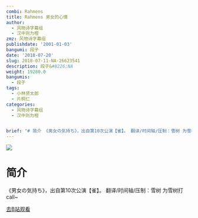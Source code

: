 ```yaml
---
combi: Rahmens
title: Rahmens 男女的心情
author:
  - 风物诗字幕组
  - 汉中则为橙
zmz: 风物诗字幕组
publishdate: '2001-01-03'
bangumi: 段子
date: '2018-07-20'
slug: 2018-07-11-NA-26623541
description: 段子&#8226;NA
weight: 19280.0
bangumis:
  - 段子
tags:
  - 小林贤太郎
  - 片桐仁
categories:
  - 风物诗字幕组
  - 汉中则为橙


brief: "# 简介 《男女の気持ち》，出自第10次公演【雀】。 翻译/时间轴/压制：雪树 为雪树打call~"
---
```

![](https://i.imgur.com/aVui49S.jpg)
# 简介  
《男女の気持ち》，出自第10次公演【雀】。
翻译/时间轴/压制：雪树
为雪树打call~  

[去B站观看](https://www.bilibili.com/video/av26623541/)
 
